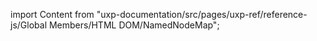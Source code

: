 
import Content from "uxp-documentation/src/pages/uxp-ref/reference-js/Global Members/HTML DOM/NamedNodeMap";

<Content query="product=photoshop"/>
